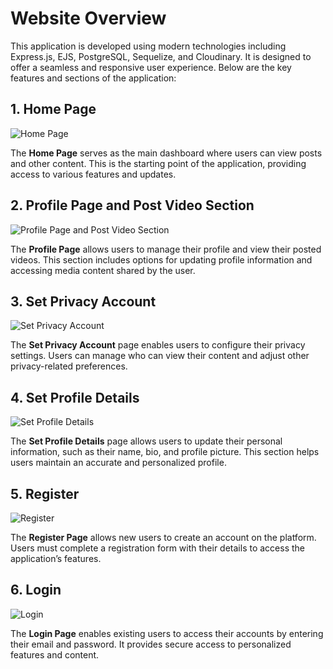 # Website Overview

This application is developed using modern technologies including Express.js, EJS, PostgreSQL, Sequelize, and Cloudinary. It is designed to offer a seamless and responsive user experience. Below are the key features and sections of the application:

## 1. Home Page

![Home Page](https://github.com/user-attachments/assets/625c06c7-d486-4492-b83c-82b9d4cbc408)

The **Home Page** serves as the main dashboard where users can view posts and other content. This is the starting point of the application, providing access to various features and updates.

## 2. Profile Page and Post Video Section

![Profile Page and Post Video Section](https://github.com/user-attachments/assets/41c750a5-8eef-4114-b743-bc7f96bb1b66)

The **Profile Page** allows users to manage their profile and view their posted videos. This section includes options for updating profile information and accessing media content shared by the user.

## 3. Set Privacy Account

![Set Privacy Account](https://github.com/user-attachments/assets/e26fc343-546a-4231-8e4c-6879b7bf29ec)

The **Set Privacy Account** page enables users to configure their privacy settings. Users can manage who can view their content and adjust other privacy-related preferences.

## 4. Set Profile Details

![Set Profile Details](https://github.com/user-attachments/assets/5478b3fd-ffd4-4a08-b684-ddffcc6fb7ff)

The **Set Profile Details** page allows users to update their personal information, such as their name, bio, and profile picture. This section helps users maintain an accurate and personalized profile.

## 5. Register

![Register](https://github.com/user-attachments/assets/683dc96f-9edd-4b86-a625-8374ae880402)

The **Register Page** allows new users to create an account on the platform. Users must complete a registration form with their details to access the application’s features.

## 6. Login

![Login](https://github.com/user-attachments/assets/1a400358-66ef-4b05-84c6-0ae01e3515fe)

The **Login Page** enables existing users to access their accounts by entering their email and password. It provides secure access to personalized features and content.
